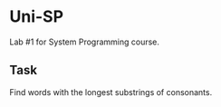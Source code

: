 # Uni-SP

Lab #1 for System Programming course.

## Task
Find words with the longest substrings of consonants.
